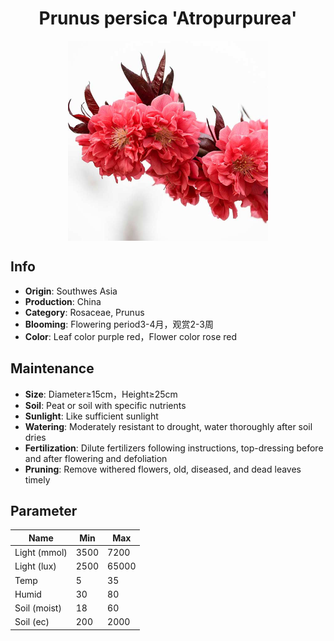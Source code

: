 <h1 align='center'>Prunus persica 'Atropurpurea'</h1>
<p align="center">
    <img 
        align='center'
        width='320'
        src="../images/prunus persica atropurpurea.png" 
        alt='Prunus persica 'Atropurpurea'' />
</p>

## Info

 - **Origin**: Southwes Asia
 - **Production**: China
 - **Category**: Rosaceae, Prunus
 - **Blooming**: Flowering period3-4月，观赏2-3周
 - **Color**: Leaf color purple red，Flower color rose red

## Maintenance

 - **Size**: Diameter≥15cm，Height≥25cm
 - **Soil**: Peat or soil with specific nutrients
 - **Sunlight**: Like sufficient sunlight
 - **Watering**: Moderately resistant to drought, water thoroughly after soil dries
 - **Fertilization**: Dilute fertilizers following instructions, top-dressing before and after flowering and defoliation
 - **Pruning**: Remove withered flowers, old, diseased, and dead leaves timely

## Parameter

| Name         | Min  | Max   |
|--------------|------|-------|
| Light (mmol) | 3500 | 7200  |
| Light (lux)  | 2500 | 65000 |
| Temp         | 5    | 35    |
| Humid        | 30   | 80    |
| Soil (moist) | 18   | 60    |
| Soil (ec)    | 200  | 2000  |